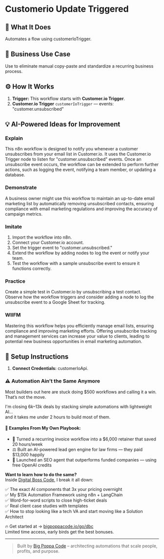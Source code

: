# Customerio Update Triggered
  ## 🚀 What It Does
  Automates a flow using customerIoTrigger.
  
  ## 💼 Business Use Case
  Use to eliminate manual copy-paste and standardize a recurring business process.
  
  ## ⚙️ How It Works
  1. **Trigger:** This workflow starts with **Customer.io Trigger**.
  2. **Customer.io Trigger** `customerIoTrigger` — events: "customer.unsubscribed"
  
  ## 💡 AI-Powered Ideas for Improvement
  ### Explain
This n8n workflow is designed to notify you whenever a customer unsubscribes from your email list in Customer.io. It uses the Customer.io Trigger node to listen for "customer.unsubscribed" events. Once an unsubscribe event occurs, the workflow can be extended to perform further actions, such as logging the event, notifying a team member, or updating a database.

### Demonstrate
A business owner might use this workflow to maintain an up-to-date email marketing list by automatically removing unsubscribed contacts, ensuring compliance with email marketing regulations and improving the accuracy of campaign metrics.

### Imitate
1. Import the workflow into n8n.
2. Connect your Customer.io account.
3. Set the trigger event to "customer.unsubscribed."
4. Extend the workflow by adding nodes to log the event or notify your team.
5. Test the workflow with a sample unsubscribe event to ensure it functions correctly.

### Practice
Create a simple test in Customer.io by unsubscribing a test contact. Observe how the workflow triggers and consider adding a node to log the unsubscribe event to a Google Sheet for tracking.

### WIIFM
Mastering this workflow helps you efficiently manage email lists, ensuring compliance and improving marketing efforts. Offering unsubscribe tracking and management services can increase your value to clients, leading to potential new business opportunities in email marketing automation.
  
  ## 🔧 Setup Instructions
  1. **Connect Credentials:** customerIoApi.
  
### ⚠️ Automation Ain’t the Same Anymore

Most builders out here are stuck doing $500 workflows and calling it a win.  
That’s not the move.  

I'm closing $6k–$13k deals by stacking simple automations with lightweight AI...  
and it takes me under 2 hours to build most of them.

#### 🧠 Examples From My Own Playbook:
- 🔁 Turned a recurring invoice workflow into a $6,000 retainer that saved 20 hours/week  
- ⚖️ Built an AI-powered lead gen engine for law firms — they paid $13,000 happily  
- 🚀 Launched an SEO agent that outperforms funded companies — using free OpenAI credits  

**Want to learn how to do the same?**  
Inside [Digital Boss Code](https://bigpoppacode.io/go/dbc), I break it all down:

✅ The exact AI components that 3x your pricing overnight  
✅ My $15k Automation Framework using n8n + LangChain  
✅ Word-for-word scripts to close high-ticket deals  
✅ Real client case studies with templates  
✅ How to stop looking like a tech VA and start moving like a Solution Architect  

🔥 Get started at → [bigpoppacode.io/go/dbc](https://bigpoppacode.io/go/dbc)  
Limited time access, early birds get the best bonuses.

---
> Built by [Big Poppa Code](https://bigpoppacode.io) – architecting automations that scale people, profits, and purpose.
  